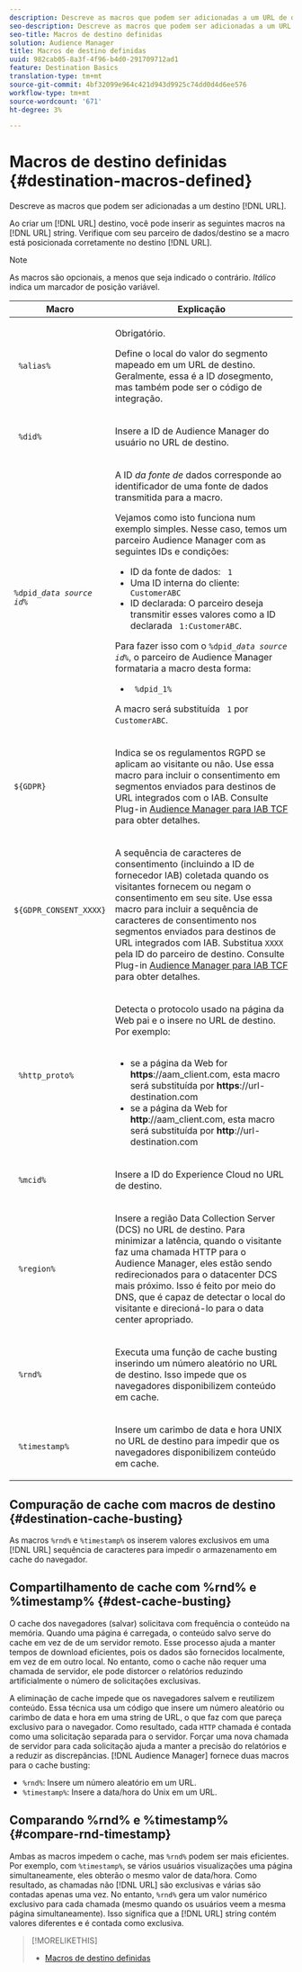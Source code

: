 ```yaml
---
description: Descreve as macros que podem ser adicionadas a um URL de destino.
seo-description: Descreve as macros que podem ser adicionadas a um URL de destino.
seo-title: Macros de destino definidas
solution: Audience Manager
title: Macros de destino definidas
uuid: 982cab05-8a3f-4f96-b4d0-291709712ad1
feature: Destination Basics
translation-type: tm+mt
source-git-commit: 4bf32099e964c421d943d9925c74dd0d4d6ee576
workflow-type: tm+mt
source-wordcount: '671'
ht-degree: 3%

---
```



# Macros de destino definidas {#destination-macros-defined}

Descreve as macros que podem ser adicionadas a um destino [!DNL URL].

<!-- destination-macros.xml -->

Ao criar um [!DNL URL] destino, você pode inserir as seguintes macros na [!DNL URL] string. Verifique com seu parceiro de dados/destino se a macro está posicionada corretamente no destino [!DNL URL].

>[!NOTE]
>
>As macros são opcionais, a menos que seja indicado o contrário. *Itálico* indica um marcador de posição variável.

<table id="table_2C532EFB9DAE41B08714753EBD7DFB05"> 
 <thead> 
  <tr> 
   <th colname="col1" class="entry"> Macro </th> 
   <th colname="col2" class="entry"> Explicação </th> 
  </tr> 
 </thead>
 <tbody> 
  <tr> 
   <td colname="col1"> <p> <code> %alias%</code> </p> </td> 
   <td colname="col2"> <p>Obrigatório. </p> <p>Define o local do valor do segmento mapeado em um URL de destino. Geralmente, essa é a ID <i>do</i>segmento, mas também pode ser o código de integração. </p> </td> 
  </tr> 
  <tr> 
   <td colname="col1"> <p> <code> %did%</code> </p> </td> 
   <td colname="col2"> <p>Insere a ID de <span class="keyword"> Audience Manager</span> do usuário no URL de destino. </p> </td> 
  </tr> 
  <tr> 
   <td colname="col1"> <p> <code>%dpid_<i>data source id</i>%</code> </p> </td> 
   <td colname="col2"> <p>A ID <i>da fonte de</i> dados corresponde ao identificador de uma fonte de dados transmitida para a macro. </p> <p>Vejamos como isto funciona num exemplo simples. Nesse caso, temos um parceiro <span class="keyword"> Audience Manager</span> com as seguintes IDs e condições: </p> 
    <ul id="ul_697508B437EB4090B121AFA5D519AFBE"> 
     <li id="li_32D9F72A7D1543A892DC7E1529E98A96">ID da fonte de dados: <code> 1</code> </li> 
     <li id="li_099F5B63D2244B5AADA9B26CB6152E6B">Uma ID interna do cliente: <code> CustomerABC</code> </li> 
     <li id="li_0D9FE501C16444DDB388C8E934E5A8C6">ID declarada: O parceiro deseja transmitir esses valores como a ID declarada <code> 1:CustomerABC</code>. </li> 
    </ul> <p>Para fazer isso com o <code>%dpid_<i>data source id</i>%</code>, o parceiro de <span class="keyword"> Audience Manager</span> formataria a macro desta forma: </p> 
    <ul class="simplelist"> 
     <li> <code> %dpid_1%</code> </li> 
    </ul> <p>A macro será substituída <code> 1</code> por <code> CustomerABC</code>. </p> <p> 
     <!--
       Based on AAM-22193 https://jira.corp.adobe.com/browse/AAM-22193 
     --> </p> </td> 
  </tr> 
  <tr>
    <td><p><code>${GDPR}</code></p></td>
    <td><p>Indica se os regulamentos RGPD se aplicam ao visitante ou não. Use essa macro para incluir o consentimento em segmentos enviados para destinos de URL integrados com o IAB. Consulte Plug-in <a href="../../overview/data-security-and-privacy/aam-iab-plugin.md">Audience Manager para IAB TCF</a> para obter detalhes.</p></td>
  </tr>
   <tr>
    <td><code>${GDPR_CONSENT_XXXX}</code></p></td>
    <td><p>A sequência de caracteres de consentimento (incluindo a ID de fornecedor IAB) coletada quando os visitantes fornecem ou negam o consentimento em seu site. Use essa macro para incluir a sequência de caracteres de consentimento nos segmentos enviados para destinos de URL integrados com IAB. Substitua <code>XXXX</code> pela ID do parceiro de destino. Consulte Plug-in <a href="../../overview/data-security-and-privacy/aam-iab-plugin.md">Audience Manager para IAB TCF</a> para obter detalhes. </p></td>
  </tr>
  <tr> 
   <td colname="col1"> <p><code> %http_proto%</code> </p> </td> 
   <td colname="col2"> <p>Detecta o protocolo usado na página da Web pai e o insere no URL de destino. Por exemplo:
     <br> 
     <ul id="ul_026F56EC46E94D9EB1153557C0F65325"> 
      <li id="li_B41EF140CC274CB68FE7213DD8B908C0">se a página da Web for <b>https</b>://aam_client.com, esta macro será substituída por <b>https</b>://url-destination.com </li> 
      <li id="li_BDCD6EA69B004A92BA6981952341BD77">se a página da Web for <b>http</b>://aam_client.com, esta macro será substituída por <b>http</b>://url-destination.com </li> 
     </ul> </p> </td> 
  </tr> 
  <tr> 
   <td colname="col1"> <p><code> %mcid%</code> </p> </td> 
   <td colname="col2"> <p>Insere a ID do <span class="keyword"> Experience Cloud</span> no URL de destino. </p> </td> 
  </tr> 
  <tr> 
   <td colname="col1"> <p><code> %region%</code> </p> </td> 
   <td colname="col2"> <p>Insere a região <span class="wintitle"> Data Collection Server (DCS)</span> no URL de destino. Para minimizar a latência, quando o visitante faz uma chamada HTTP para o <span class="keyword"> Audience Manager</span>, eles estão sendo redirecionados para o datacenter <span class="wintitle"> DCS</span> mais próximo. Isso é feito por meio do DNS, que é capaz de detectar o local do visitante e direcioná-lo para o data center apropriado. </p> </td> 
  </tr> 
  <tr> 
   <td colname="col1"> <p> <code> %rnd%</code> </p> </td> 
   <td colname="col2"> <p>Executa uma função de cache busting inserindo um número aleatório no URL de destino. Isso impede que os navegadores disponibilizem conteúdo em cache. </p> </td> 
  </tr> 
  <tr> 
   <td colname="col1"> <p> <code> %timestamp%</code> </p> </td> 
   <td colname="col2"> <p>Insere um carimbo de data e hora UNIX no URL de destino para impedir que os navegadores disponibilizem conteúdo em cache. </p> </td> 
  </tr> 
 </tbody> 
</table>

## Compuração de cache com macros de destino {#destination-cache-busting}

As macros `%rnd%` e `%timestamp%` os inserem valores exclusivos em uma [!DNL URL] sequência de caracteres para impedir o armazenamento em cache do navegador.

## Compartilhamento de cache com %rnd% e %timestamp% {#dest-cache-busting}

<!-- c_dest_cache_busting.xml -->

O cache dos navegadores (salvar) solicitava com frequência o conteúdo na memória. Quando uma página é carregada, o conteúdo salvo serve do cache em vez de de um servidor remoto. Esse processo ajuda a manter tempos de download eficientes, pois os dados são fornecidos localmente, em vez de em outro local. No entanto, como o cache não requer uma chamada de servidor, ele pode distorcer o relatórios reduzindo artificialmente o número de solicitações exclusivas.

A eliminação de cache impede que os navegadores salvem e reutilizem conteúdo. Essa técnica usa um código que insere um número aleatório ou carimbo de data e hora em uma string de URL, o que faz com que pareça exclusivo para o navegador. Como resultado, cada `HTTP` chamada é contada como uma solicitação separada para o servidor. Forçar uma nova chamada de servidor para cada solicitação ajuda a manter a precisão do relatórios e a reduzir as discrepâncias. [!DNL Audience Manager] fornece duas macros para o cache busting:

* `%rnd%`: Insere um número aleatório em um URL.
* `%timestamp%`: Insere a data/hora do Unix em um URL.

## Comparando %rnd% e %timestamp% {#compare-rnd-timestamp}

Ambas as macros impedem o cache, mas `%rnd%` podem ser mais eficientes. Por exemplo, com `%timestamp%`, se vários usuários visualizações uma página simultaneamente, eles obterão o mesmo valor de data/hora. Como resultado, as chamadas não [!DNL URL] são exclusivas e várias são contadas apenas uma vez. No entanto, `%rnd%` gera um valor numérico exclusivo para cada chamada (mesmo quando os usuários veem a mesma página simultaneamente). Isso significa que a [!DNL URL] string contém valores diferentes e é contada como exclusiva.

>[!MORELIKETHIS]
>
>* [Macros de destino definidas](../../features/destinations/destination-macros.md#destination-macros-defined)